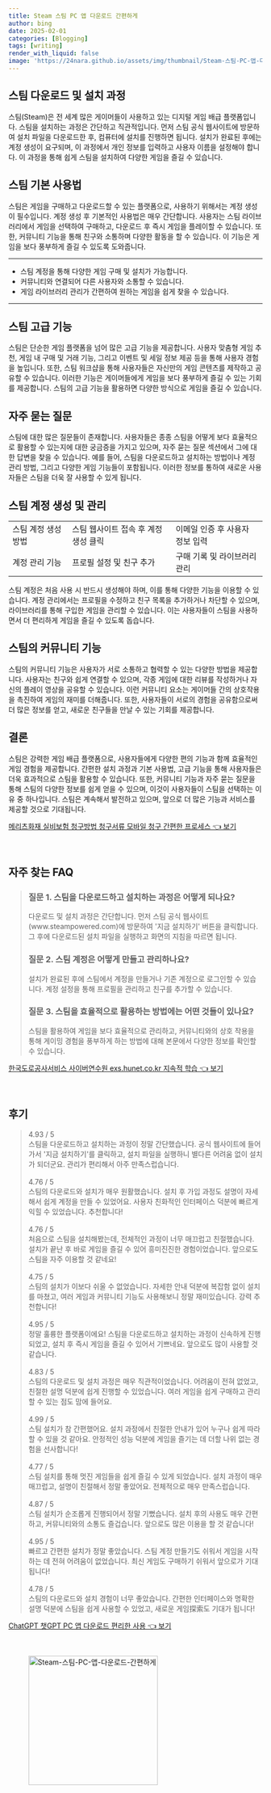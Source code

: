 ```yaml
---
title: Steam 스팀 PC 앱 다운로드 간편하게
author: bing
date: 2025-02-01
categories: [Blogging]
tags: [writing]
render_with_liquid: false
image: 'https://24nara.github.io/assets/img/thumbnail/Steam-스팀-PC-앱-다운로드-간편하게.webp'
---
```



<h2 id='스팀 다운로드 및 설치 과정'>스팀 다운로드 및 설치 과정</h2>

<p>스팀(Steam)은 전 세계 많은 게이머들이 사용하고 있는 디지털 게임 배급 플랫폼입니다. 스팀을 설치하는 과정은 간단하고 직관적입니다. 먼저 스팀 공식 웹사이트에 방문하여 설치 파일을 다운로드한 후, 컴퓨터에 설치를 진행하면 됩니다. 설치가 완료된 후에는 계정 생성이 요구되며, 이 과정에서 개인 정보를 입력하고 사용자 이름을 설정해야 합니다. 이 과정을 통해 쉽게 스팀을 설치하여 다양한 게임을 즐길 수 있습니다.</p>

<h2 id='스팀 기본 사용법'>스팀 기본 사용법</h2>

<p>스팀은 게임을 구매하고 다운로드할 수 있는 플랫폼으로, 사용하기 위해서는 계정 생성이 필수입니다. 계정 생성 후 기본적인 사용법은 매우 간단합니다. 사용자는 스팀 라이브러리에서 게임을 선택하여 구매하고, 다운로드 후 즉시 게임을 플레이할 수 있습니다. 또한, 커뮤니티 기능을 통해 친구와 소통하며 다양한 활동을 할 수 있습니다. 이 기능은 게임을 보다 풍부하게 즐길 수 있도록 도와줍니다.</p>

<hr />

<ul>
    <li>스팀 계정을 통해 다양한 게임 구매 및 설치가 가능합니다.</li>
    <li>커뮤니티와 연결되어 다른 사용자와 소통할 수 있습니다.</li>
    <li>게임 라이브러리 관리가 간편하여 원하는 게임을 쉽게 찾을 수 있습니다.</li>
</ul>

<hr />

<h2 id='스팀 고급 기능'>스팀 고급 기능</h2>

<p>스팀은 단순한 게임 플랫폼을 넘어 많은 고급 기능을 제공합니다. 사용자 맞춤형 게임 추천, 게임 내 구매 및 거래 기능, 그리고 이벤트 및 세일 정보 제공 등을 통해 사용자 경험을 높입니다. 또한, 스팀 워크샵을 통해 사용자들은 자신만의 게임 콘텐츠를 제작하고 공유할 수 있습니다. 이러한 기능은 게이머들에게 게임을 보다 풍부하게 즐길 수 있는 기회를 제공합니다. 스팀의 고급 기능을 활용하면 다양한 방식으로 게임을 즐길 수 있습니다.</p>

<h2 id='자주 묻는 질문'>자주 묻는 질문</h2>

<p>스팀에 대한 많은 질문들이 존재합니다. 사용자들은 종종 스팀을 어떻게 보다 효율적으로 활용할 수 있는지에 대한 궁금증을 가지고 있으며, 자주 묻는 질문 섹션에서 그에 대한 답변을 찾을 수 있습니다. 예를 들어, 스팀을 다운로드하고 설치하는 방법이나 계정 관리 방법, 그리고 다양한 게임 기능들이 포함됩니다. 이러한 정보를 통하여 새로운 사용자들은 스팀을 더욱 잘 사용할 수 있게 됩니다.</p>

<h2 id='스팀 계정 생성 및 관리'>스팀 계정 생성 및 관리</h2>

<table>
    <tr>
        <td>스팀 계정 생성 방법</td>
        <td>스팀 웹사이트 접속 후 계정 생성 클릭</td>
        <td>이메일 인증 후 사용자 정보 입력</td>
    </tr>
    <tr>
        <td>계정 관리 기능</td>
        <td>프로필 설정 및 친구 추가</td>
        <td>구매 기록 및 라이브러리 관리</td>
    </tr>
</table>

<p>스팀 계정은 처음 사용 시 반드시 생성해야 하며, 이를 통해 다양한 기능을 이용할 수 있습니다. 계정 관리에서는 프로필을 수정하고 친구 목록을 추가하거나 차단할 수 있으며, 라이브러리를 통해 구입한 게임을 관리할 수 있습니다. 이는 사용자들이 스팀을 사용하면서 더 편리하게 게임을 즐길 수 있도록 돕습니다.</p>

<h2 id='스팀의 커뮤니티 기능'>스팀의 커뮤니티 기능</h2>

<p>스팀의 커뮤니티 기능은 사용자가 서로 소통하고 협력할 수 있는 다양한 방법을 제공합니다. 사용자는 친구와 쉽게 연결할 수 있으며, 각종 게임에 대한 리뷰를 작성하거나 자신의 플레이 영상을 공유할 수 있습니다. 이런 커뮤니티 요소는 게이머들 간의 상호작용을 촉진하여 게임의 재미를 더해줍니다. 또한, 사용자들이 서로의 경험을 공유함으로써 더 많은 정보를 얻고, 새로운 친구들을 만날 수 있는 기회를 제공합니다.</p>

<h2 id='결론'>결론</h2>

<p>스팀은 강력한 게임 배급 플랫폼으로, 사용자들에게 다양한 편의 기능과 함께 효율적인 게임 경험을 제공합니다. 간편한 설치 과정과 기본 사용법, 고급 기능을 통해 사용자들은 더욱 효과적으로 스팀을 활용할 수 있습니다. 또한, 커뮤니티 기능과 자주 묻는 질문을 통해 스팀의 다양한 정보를 쉽게 얻을 수 있으며, 이것이 사용자들이 스팀을 선택하는 이유 중 하나입니다. 스팀은 계속해서 발전하고 있으며, 앞으로 더 많은 기능과 서비스를 제공할 것으로 기대됩니다.</p>


<p><a class="click-button" title="메리츠화재 실비보험 청구방법 청구서류 모바일 청구 간편한 프로세스" href="https://24nara.github.io/posts/%EB%A9%94%EB%A6%AC%EC%B8%A0%ED%99%94%EC%9E%AC-%EC%8B%A4%EB%B9%84%EB%B3%B4%ED%97%98-%EC%B2%AD%EA%B5%AC%EB%B0%A9%EB%B2%95-%EC%B2%AD%EA%B5%AC%EC%84%9C%EB%A5%98-%EB%AA%A8%EB%B0%94%EC%9D%BC-%EC%B2%AD%EA%B5%AC-%EA%B0%84%ED%8E%B8%ED%95%9C-%ED%94%84%EB%A1%9C%EC%84%B8%EC%8A%A4/" rel="dofollow">메리츠화재 실비보험 청구방법 청구서류 모바일 청구 간편한 프로세스 👈 보기</a></p><br>
<h2 id='자주_찾는_FAQ'>자주 찾는 FAQ</h2>
<div itemscope="" itemtype="https://schema.org/FAQPage"> 
<blockquote> 
<div itemscope="" itemprop="mainEntity" itemtype="https://schema.org/Question"> 
<h3 itemprop="name">질문 1. 스팀을 다운로드하고 설치하는 과정은 어떻게 되나요?</h3> 
<div itemscope="" itemprop="acceptedAnswer" itemtype="https://schema.org/Answer"> 
<span itemprop="text"> 
<p>다운로드 및 설치 과정은 간단합니다. 먼저 스팀 공식 웹사이트(www.steampowered.com)에 방문하여 '지금 설치하기' 버튼을 클릭합니다. 그 후에 다운로드된 설치 파일을 실행하고 화면의 지침을 따르면 됩니다.</p> 
</span> 
</div> 
</div> 
<div itemscope="" itemprop="mainEntity" itemtype="https://schema.org/Question"> 
<h3 itemprop="name">질문 2. 스팀 계정은 어떻게 만들고 관리하나요?</h3> 
<div itemscope="" itemprop="acceptedAnswer" itemtype="https://schema.org/Answer"> 
<span itemprop="text"> 
<p>설치가 완료된 후에 스팀에서 계정을 만들거나 기존 계정으로 로그인할 수 있습니다. 계정 설정을 통해 프로필을 관리하고 친구를 추가할 수 있습니다.</p> 
</span> 
</div> 
</div> 
<div itemscope="" itemprop="mainEntity" itemtype="https://schema.org/Question"> 
<h3 itemprop="name">질문 3. 스팀을 효율적으로 활용하는 방법에는 어떤 것들이 있나요?</h3> 
<div itemscope="" itemprop="acceptedAnswer" itemtype="https://schema.org/Answer"> 
<span itemprop="text"> 
<p>스팀을 활용하여 게임을 보다 효율적으로 관리하고, 커뮤니티와의 상호 작용을 통해 게이밍 경험을 풍부하게 하는 방법에 대해 본문에서 다양한 정보를 확인할 수 있습니다.</p> 
</span> 
</div> 
</div> 
</blockquote> 
</div>
<p><a class="click-button" title="한국도로공사서비스 사이버연수원 exs.hunet.co.kr 지속적 학습" href="https://24nara.github.io/posts/%ED%95%9C%EA%B5%AD%EB%8F%84%EB%A1%9C%EA%B3%B5%EC%82%AC%EC%84%9C%EB%B9%84%EC%8A%A4-%EC%82%AC%EC%9D%B4%EB%B2%84%EC%97%B0%EC%88%98%EC%9B%90-exs.hunet.co.kr-%EC%A7%80%EC%86%8D%EC%A0%81-%ED%95%99%EC%8A%B5/" rel="dofollow">한국도로공사서비스 사이버연수원 exs.hunet.co.kr 지속적 학습 👈 보기</a></p><br>
<h2 id='후기'>후기</h2>
<div itemscope itemtype="https://schema.org/Product">
  <blockquote>
  <div itemprop="review" itemscope itemtype="https://schema.org/Review">
      <div itemprop="reviewRating" itemscope itemtype="https://schema.org/Rating"> <span itemprop="ratingValue">4.93</span> / <span itemprop="bestRating">5</span> </div>
      <span itemprop="reviewBody">스팀을 다운로드하고 설치하는 과정이 정말 간단했습니다. 공식 웹사이트에 들어가서 '지금 설치하기'를 클릭하고, 설치 파일을 실행하니 별다른 어려움 없이 설치가 되더군요. 관리가 편리해서 아주 만족스럽습니다.</span>
  </div>
  <br>
  <div itemprop="review" itemscope itemtype="https://schema.org/Review">
      <div itemprop="reviewRating" itemscope itemtype="https://schema.org/Rating"> <span itemprop="ratingValue">4.76</span> / <span itemprop="bestRating">5</span> </div>
      <span itemprop="reviewBody">스팀의 다운로드와 설치가 매우 원활했습니다. 설치 후 가입 과정도 설명이 자세해서 쉽게 계정을 만들 수 있었어요. 사용자 친화적인 인터페이스 덕분에 빠르게 익힐 수 있었습니다. 추천합니다!</span>
  </div>
  <br>
  <div itemprop="review" itemscope itemtype="https://schema.org/Review">
      <div itemprop="reviewRating" itemscope itemtype="https://schema.org/Rating"> <span itemprop="ratingValue">4.76</span> / <span itemprop="bestRating">5</span> </div>
      <span itemprop="reviewBody">처음으로 스팀을 설치해봤는데, 전체적인 과정이 너무 매끄럽고 친절했습니다. 설치가 끝난 후 바로 게임을 즐길 수 있어 흥미진진한 경험이었습니다. 앞으로도 스팀을 자주 이용할 것 같네요!</span>
  </div>
  <br>
  <div itemprop="review" itemscope itemtype="https://schema.org/Review">
      <div itemprop="reviewRating" itemscope itemtype="https://schema.org/Rating"> <span itemprop="ratingValue">4.75</span> / <span itemprop="bestRating">5</span> </div>
      <span itemprop="reviewBody">스팀의 설치가 이보다 쉬울 수 없었습니다. 자세한 안내 덕분에 복잡함 없이 설치를 마쳤고, 여러 게임과 커뮤니티 기능도 사용해보니 정말 재미있습니다. 강력 추천합니다!</span>
  </div>
  <br>
  <div itemprop="review" itemscope itemtype="https://schema.org/Review">
      <div itemprop="reviewRating" itemscope itemtype="https://schema.org/Rating"> <span itemprop="ratingValue">4.95</span> / <span itemprop="bestRating">5</span> </div>
      <span itemprop="reviewBody">정말 훌륭한 플랫폼이에요! 스팀을 다운로드하고 설치하는 과정이 신속하게 진행되었고, 설치 후 즉시 게임을 즐길 수 있어서 기쁘네요. 앞으로도 많이 사용할 것 같습니다.</span>
  </div>
  <br>
  <div itemprop="review" itemscope itemtype="https://schema.org/Review">
      <div itemprop="reviewRating" itemscope itemtype="https://schema.org/Rating"> <span itemprop="ratingValue">4.83</span> / <span itemprop="bestRating">5</span> </div>
      <span itemprop="reviewBody">스팀의 다운로드 및 설치 과정은 매우 직관적이었습니다. 어려움이 전혀 없었고, 친절한 설명 덕분에 쉽게 진행할 수 있었습니다. 여러 게임을 쉽게 구매하고 관리할 수 있는 점도 맘에 들어요.</span>
  </div>
  <br>
  <div itemprop="review" itemscope itemtype="https://schema.org/Review">
      <div itemprop="reviewRating" itemscope itemtype="https://schema.org/Rating"> <span itemprop="ratingValue">4.99</span> / <span itemprop="bestRating">5</span> </div>
      <span itemprop="reviewBody">스팀 설치가 참 간편했어요. 설치 과정에서 친절한 안내가 있어 누구나 쉽게 따라할 수 있을 것 같아요. 안정적인 성능 덕분에 게임을 즐기는 데 더할 나위 없는 경험을 선사합니다!</span>
  </div>
  <br>
  <div itemprop="review" itemscope itemtype="https://schema.org/Review">
      <div itemprop="reviewRating" itemscope itemtype="https://schema.org/Rating"> <span itemprop="ratingValue">4.77</span> / <span itemprop="bestRating">5</span> </div>
      <span itemprop="reviewBody">스팀 설치를 통해 멋진 게임들을 쉽게 즐길 수 있게 되었습니다. 설치 과정이 매우 매끄럽고, 설명이 친절해서 정말 좋았어요. 전체적으로 매우 만족스럽습니다.</span>
  </div>
  <br>
  <div itemprop="review" itemscope itemtype="https://schema.org/Review">
      <div itemprop="reviewRating" itemscope itemtype="https://schema.org/Rating"> <span itemprop="ratingValue">4.87</span> / <span itemprop="bestRating">5</span> </div>
      <span itemprop="reviewBody">스팀 설치가 순조롭게 진행되어서 정말 기뻤습니다. 설치 후의 사용도 매우 간편하고, 커뮤니티와의 소통도 즐겁습니다. 앞으로도 많은 이용을 할 것 같습니다!</span>
  </div>
  <br>
  <div itemprop="review" itemscope itemtype="https://schema.org/Review">
      <div itemprop="reviewRating" itemscope itemtype="https://schema.org/Rating"> <span itemprop="ratingValue">4.95</span> / <span itemprop="bestRating">5</span> </div>
      <span itemprop="reviewBody">빠르고 간편한 설치가 정말 좋았습니다. 스팀 계정 만들기도 쉬워서 게임을 시작하는 데 전혀 어려움이 없었습니다. 최신 게임도 구매하기 쉬워서 앞으로가 기대됩니다!</span>
  </div>
  <br>
  <div itemprop="review" itemscope itemtype="https://schema.org/Review">
      <div itemprop="reviewRating" itemscope itemtype="https://schema.org/Rating"> <span itemprop="ratingValue">4.78</span> / <span itemprop="bestRating">5</span> </div>
      <span itemprop="reviewBody">스팀의 다운로드와 설치 경험이 너무 좋았습니다. 간편한 인터페이스와 명확한 설명 덕분에 스팀을 쉽게 사용할 수 있었고, 새로운 게임探索도 기대가 됩니다!</span>
  </div>
  </blockquote>
</div>
<p><a class="click-button" title="ChatGPT 챗GPT PC 앱 다운로드 편리한 사용" href="https://24nara.github.io/posts/ChatGPT-%EC%B1%97GPT-PC-%EC%95%B1-%EB%8B%A4%EC%9A%B4%EB%A1%9C%EB%93%9C-%ED%8E%B8%EB%A6%AC%ED%95%9C-%EC%82%AC%EC%9A%A9/" rel="dofollow">ChatGPT 챗GPT PC 앱 다운로드 편리한 사용 👈 보기</a></p><br>
<figure class="image"><img src="https://24nara.github.io/assets/img/thumbnail/Steam-스팀-PC-앱-다운로드-간편하게.webp" alt="Steam-스팀-PC-앱-다운로드-간편하게" width="256" height="256"></figure>